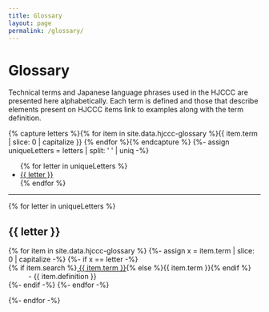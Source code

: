 ```yaml
---
title: Glossary
layout: page
permalink: /glossary/
---
```


# Glossary

Technical terms and Japanese language phrases used in the HJCCC are presented here alphabetically.
Each term is defined and those that describe elements present on HJCCC items link to examples along with the term definition. 

{% capture letters %}{% for item in site.data.hjccc-glossary %}{{ item.term | slice: 0 | capitalize }} {% endfor %}{% endcapture %}
{%- assign uniqueLetters = letters | split: ' ' | uniq -%}

<ul class="list-inline">
{% for letter in uniqueLetters %}
<li class="list-inline-item h2"><a href="#{{ letter }}">{{ letter }}</a></li>
{% endfor %}
</ul>
<hr>

<div>
{% for letter in uniqueLetters %}
<h2 class="pt-4" id="{{ letter }}">{{ letter }}</h2>

<dl id="glossary-list">
{% for item in site.data.hjccc-glossary %}
{%- assign x = item.term | slice: 0 | capitalize -%}
{%- if x == letter -%}
    <dt class="glossary-def">{% if item.search %}<a href="{{ '/glossary/' | append: item.slug | append: '.html' | relative_url }}">
    {{ item.term }}</a>{% else %}{{ item.term }}{% endif %}</dt> 
    <dd>- {{ item.definition }}</dd>
{%- endif -%}
{%- endfor -%}
</dl>

{%- endfor -%}
</div>
